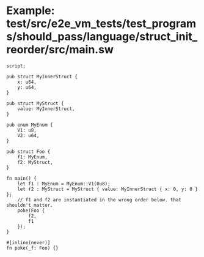 # Example: test/src/e2e_vm_tests/test_programs/should_pass/language/struct_init_reorder/src/main.sw

```sway
script;

pub struct MyInnerStruct {
    x: u64,
    y: u64,
}

pub struct MyStruct {
    value: MyInnerStruct,
}

pub enum MyEnum {
    V1: u8,
    V2: u64,
}

pub struct Foo {
    f1: MyEnum,
    f2: MyStruct,
}

fn main() {
    let f1 : MyEnum = MyEnum::V1(0u8);
    let f2 : MyStruct = MyStruct { value: MyInnerStruct { x: 0, y: 0 } };
    // f1 and f2 are instantiated in the wrong order below. that shouldn't matter.
    poke(Foo {
        f2,
        f1
    });
}

#[inline(never)]
fn poke(_f: Foo) {}

```
